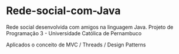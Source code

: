 # Rede-social-com-Java

Rede social desenvolvida com amigos na linguagem Java.
Projeto de Programação 3 - Universidade Católica de Pernambuco

Aplicados o conceito de MVC / Threads / Design Patterns 
